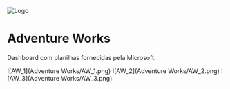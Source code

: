 ![Logo](https://external-content.duckduckgo.com/iu/?u=https%3A%2F%2Fi2.wp.com%2Fgravitar.biz%2Fwp-content%2Fuploads%2F2017%2F09%2FPower-Bi-logo.png%3Fssl%3D1&f=1&nofb=1)


# Adventure Works

Dashboard com planilhas fornecidas pela Microsoft.
 
![AW_1](Adventure Works/AW_1.png)
![AW_2](Adventure Works/AW_2.png)
![AW_3](Adventure Works/AW_3.png)